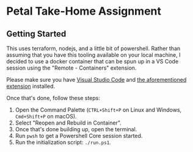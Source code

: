 # Petal Take-Home Assignment

## Getting Started ##
This uses terraform, nodejs, and a little bit of powershell.  Rather than assuming that you have this tooling available on your local machine, I decided to use a docker container that can be spun up in a VS Code session using the "Remote - Containers" extension.  

Please make sure you have [Visual Studio Code](https://code.visualstudio.com/) and [the aforementioned extension](https://marketplace.visualstudio.com/items?itemName=ms-vscode-remote.remote-containers) installed.

Once that's done, follow these steps:
1. Open the Command Palette (`CTRL+Shift+P` on Linux and Windows, `Cmd+Shift+P` on macOS).
1. Select "Reopen and Rebuild in Container".
1. Once that's done building up, open the terminal.
1. Run `pwsh` to get a Powershell Core session started.
1. Run the initialization script: `./run.ps1`.

